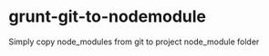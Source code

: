 grunt-git-to-nodemodule
=======================

Simply copy node_modules from git to project node_module folder
